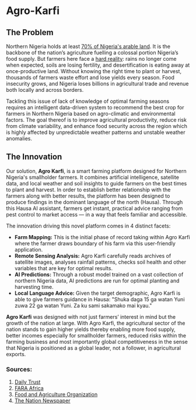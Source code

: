 # Agro-Karfi
## The Problem
Northern Nigeria holds at least [70% of Nigeria's arable land](https://dailytrust.com/northern-nigeria-the-sleeping-giant-that-could-unlock-nigerias-trillion-dollar-economy/). It is the backbone of the nation’s agriculture fuelling a colossal portion Nigeria’s food supply. But farmers here face a [hard reality](https://humanglemedia.com/farmers-in-northern-nigeria-threatened-by-erratic-rainfall-insecurity/#:~:text=Farmers%20In%20Northern%20Nigeria%20Threatened,destruction%20of%20farmlands%20and%20crops.): rains no longer come when expected, soils are losing fertility, and desertification is eating away at once-productive land. Without knowing the right time to plant or harvest, thousands of farmers waste effort and lose yields every season. Food insecurity grows, and Nigeria loses billions in agricultural trade and revenue both locally and across borders.

Tackling this issue of lack of knowledge of optimal farming seasons requires an intelligent data-driven system to recommend the best crop for farmers in Northern Nigeria based on agro-climatic and environmental factors. The goal thereof is to improve agricultural productivity, reduce risk from climate variability, and enhance food security across the region which is highly affected by unpredictable weather patterns and unstable weather anomalies.

## The Innovation
Our solution, **Agro Karfi**, is a smart farming platform designed for Northern Nigeria's smallholder farmers. It combines artificial intelligence, satellite data, and local weather and soil insights to guide farmers on the best times to plant and harvest. In order to establish better relationship with the farmers along with better results, the platform has been designed to produce findings in the dominant language of the north (Hausa). Through this Hausa AI assistant, farmers get instant, practical advice ranging from pest control to market access — in a way that feels familiar and accessible.

The innovation driving this novel platform comes in 4 distinct facets:
-	**Farm Mapping:** This is the initial phase of record taking within Agro Karfi where the farmer draws boundary of his farm via this user-friendly application.
-	**Remote Sensing Analysis:** Agro Karfi carefully reads archives of satellite images, analyses rainfall patterns, checks soil health and other variables that are key for optimal results.
-	**AI Predictions:** Through a robust model trained on a vast collection of northern Nigeria data, AI predictions are run for optimal planting and harvesting time.
-	**Local Language Advice:** Given the target demographic, Agro Karfi is able to give farmers guidance in Hausa: "Shuka daga 15 ga watan Yuni zuwa 22 ga watan Yuni. Za ku sami sakamako mai kyau."

**Agro Karfi** was designed with not just farmers’ interest in mind but the growth of the nation at large. With Agro Karfi, the agricultural sector of the nation stands to gain higher yields thereby enabling more food supply, better incomes especially for smallholder farmers, reduced risks within the farming business and most importantly global competitiveness in the sense that Nigeria is positioned as a global leader, not a follower, in agricultural exports.

### Sources:
1. [Daily Trust](https://dailytrust.com/northern-nigeria-the-sleeping-giant-that-could-unlock-nigerias-trillion-dollar-economy/)
2. [FARA Africa](https://faraafrica.org/2024/05/08/addressing-declining-soil-fertility-in-africa-amid-population-surge/)
3. [Food and Agriculture Organization](https://www.fao.org/fileadmin/user_upload/GSP/docs/WS_managinglivingsoils/Status_Soil_Management_Nigeria_Ojuola.pdf)
4. [The Nation Newspaper](https://thenationonlineng.net/nigerias-prosperity-inseparable-from-future-of-northern-nigeria-tinubu/)
